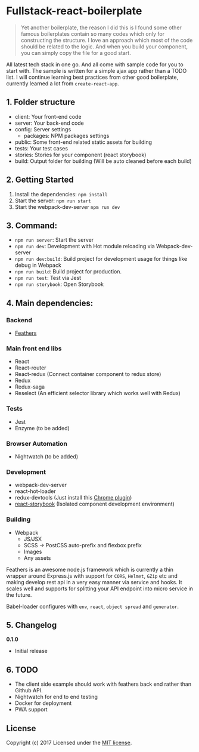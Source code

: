 # Fullstack-react-boilerplate

> Yet another boilerplate, the reason I did this is I found some other famous boilerplates contain so many codes which only for constructing the structure. I love an approach which most of the code should be related to the logic. And when you build your component, you can simply copy the file for a good start.

All latest tech stack in one go. And all come with sample code for you to start with. The sample is written for a simple ajax app rather than a TODO list. I will continue learning best practices from other good boilerplate, currently learned a lot from `create-react-app`.


## 1. Folder structure
- client: Your front-end code
- server: Your back-end code
- config: Server settings
    - packages: NPM packages settings
- public: Some front-end related static assets for building
- tests: Your test cases
- stories: Stories for your component (react storybook)
- build: Output folder for building (Will be auto cleaned before each build)


## 2. Getting Started
1. Install the dependencies: `npm install`
2. Start the server: `npm run start`
3. Start the webpack-dev-server `npm run dev`


## 3. Command:
- `npm run server`: Start the server
- `npm run dev`: Development with Hot module reloading via Webpack-dev-server
- `npm run dev:build`: Build project for development usage for things like debug in Webpack
- `npm run build`: Build project for production.
- `npm run test`: Test via Jest
- `npm run storybook`: Open Storybook


## 4. Main dependencies:
### Backend
- [Feathers](https://feathersjs.com/)

### Main front end libs
- React
- React-router
- React-redux (Connect container component to redux store)
- Redux
- Redux-saga
- Reselect (An efficient selector library which works well with Redux)

### Tests
- Jest
- Enzyme (to be added)

### Browser Automation
- Nightwatch (to be added)

### Development
- webpack-dev-server
- react-hot-loader
- redux-devtools (Just install this [Chrome plugin](https://chrome.google.com/webstore/detail/redux-devtools/lmhkpmbekcpmknklioeibfkpmmfibljd?hl=en))
- [react-storybook](https://storybook.js.org/) (Isolated component development environment)

### Building
- Webpack
    - JS/JSX
    - SCSS -> PostCSS auto-prefix and flexbox prefix
    - Images
    - Any assets


Feathers is an awesome node.js framework which is currently a thin wrapper around Express.js with support for `CORS`, `Helmet`, `GZip` etc and making develop rest api in a very easy manner via service and hooks. It scales well and supports for splitting your API endpoint into micro service in the future.

Babel-loader configures with `env`, `react`, `object spread` and `generator`.


## 5. Changelog
__0.1.0__
- Initial release


## 6. TODO
- The client side example should work with feathers back end rather than Github API.
- Nightwatch for end to end testing
- Docker for deployment
- PWA support


## License
Copyright (c) 2017
Licensed under the [MIT license](LICENSE).
